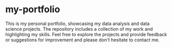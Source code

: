 # my-portfolio
This is my personal portfolio, showcasing my data analysis and data science projects. The repository includes a collection of my work and highlighting my skills. Feel free to explore the projects and provide feedback or suggestions for improvement and please don't hesitate to contact me.
